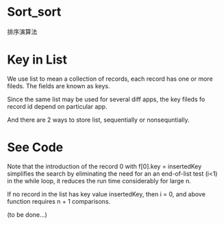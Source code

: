 # Sort_sort
排序演算法

# Key in List

We use list to mean a collection of records, each record has one or more fileds. The fields are known as keys.

Since the same list may be used for several diff apps, the key fileds fo record id depend on particular app.

And there are 2 ways to store list, sequentially or nonsequntially.

# See Code

Note that the introduction of the record 0 with f[0].key = insertedKey simplifies the search by eliminating the need for an an end-of-list test (i<1) in the while loop, it reduces the run time considerably for large n.

If no record in the list has key value insertedKey, then i = 0, and above function requires n + 1 comparisons.

(to be done...)


